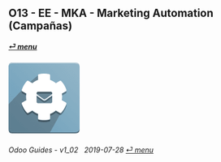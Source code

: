 ## O13 - EE - MKA - Marketing Automation (Campañas)
#### [_&#x23CE; menu_](/o13/ee/o13-ee-guides_menu.md)  
### ![mka](/doc/img/marketing_automation.png)
	
###### Odoo Guides - v1_02 &nbsp; 2019-07-28  [_&#x23CE; menu_](/o13/ee/o13-ee-guides_menu.md)  
